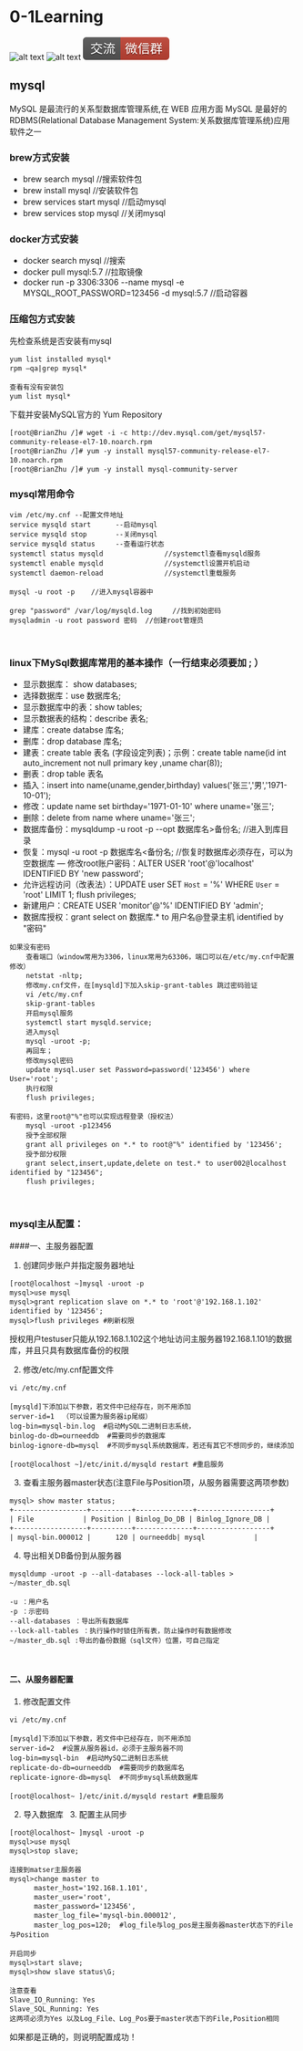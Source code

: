 # 0-1Learning

![alt text](../static/common/svg/luoxiaosheng.svg "公众号")
![alt text](../static/common/svg/luoxiaosheng_learning.svg "学习")
![alt text](../static/common/svg/luoxiaosheng_wechat.svg "微信")


## mysql
MySQL 是最流行的关系型数据库管理系统,在 WEB 应用方面 MySQL 是最好的 RDBMS(Relational Database Management System:关系数据库管理系统)应用软件之一

### brew方式安装
- brew search mysql   //搜索软件包
- brew install mysql  //安装软件包
- brew services start mysql   //启动mysql
- brew services stop mysql   //关闭mysql

### docker方式安装
- docker search mysql //搜索
- docker pull mysql:5.7    //拉取镜像
- docker run -p 3306:3306 --name mysql -e MYSQL_ROOT_PASSWORD=123456 -d mysql:5.7    //启动容器

### 压缩包方式安装
先检查系统是否安装有mysql
```
yum list installed mysql*
rpm –qa|grep mysql*

查看有没有安装包
yum list mysql* 
```
下载并安装MySQL官方的 Yum Repository
```
[root@BrianZhu /]# wget -i -c http://dev.mysql.com/get/mysql57-community-release-el7-10.noarch.rpm
[root@BrianZhu /]# yum -y install mysql57-community-release-el7-10.noarch.rpm
[root@BrianZhu /]# yum -y install mysql-community-server
```

### mysql常用命令
```
vim /etc/my.cnf --配置文件地址
service mysqld start      --启动mysql
service mysqld stop       --关闭mysql
service mysqld status     --查看运行状态
systemctl status mysqld               //systemctl查看mysqld服务
systemctl enable mysqld               //systemctl设置开机启动
systemctl daemon-reload               //systemctl重载服务

mysql -u root -p    //进入mysql容器中

grep "password" /var/log/mysqld.log     //找到初始密码 
mysqladmin -u root password 密码  //创建root管理员
```

 
### linux下MySql数据库常用的基本操作（一行结束必须要加 ; ）
- 显示数据库： show databases;
- 选择数据库：use 数据库名;
- 显示数据库中的表：show tables;
- 显示数据表的结构：describe 表名;
- 建库：create databse 库名;
- 删库：drop database 库名;
- 建表：create table 表名 (字段设定列表)；示例：create table name(id int auto_increment not null primary key ,uname char(8));
- 删表：drop table 表名
- 插入：insert into name(uname,gender,birthday) values('张三','男','1971-10-01');
- 修改：update name set birthday='1971-01-10' where uname='张三';
- 删除：delete from name where uname='张三';
- 数据库备份：mysqldump -u root -p --opt 数据库名>备份名; //进入到库目录
- 恢复：mysql -u root -p 数据库名<备份名; //恢复时数据库必须存在，可以为空数据库
— 修改root账户密码：ALTER USER 'root'@'localhost' IDENTIFIED BY 'new password'; 
- 允许远程访问（改表法）：UPDATE user SET `Host` = '%' WHERE `User` = 'root' LIMIT 1; flush privileges;
- 新建用户：CREATE USER 'monitor'@'%' IDENTIFIED BY 'admin';
- 数据库授权：grant select on 数据库.* to 用户名@登录主机 identified by "密码"
```
如果没有密码
    查看端口（window常用为3306，linux常用为63306，端口可以在/etc/my.cnf中配置修改）
    netstat -nltp;
    修改my.cnf文件，在[mysqld]下加入skip-grant-tables 跳过密码验证
    vi /etc/my.cnf
    skip-grant-tables
    开启mysql服务
    systemctl start mysqld.service;
    进入mysql
    mysql -uroot -p;
    再回车；
    修改mysql密码
    update mysql.user set Password=password('123456') where User='root';
    执行权限
    flush privileges;

有密码，这里root@"%"也可以实现远程登录（授权法）
    mysql -uroot -p123456
    授予全部权限 
    grant all privileges on *.* to root@"%" identified by '123456';
    授予部分权限    
    grant select,insert,update,delete on test.* to user002@localhost identified by "123456";
    flush privileges;
```
 
### mysql主从配置：

####一、主服务器配置
1. 创建同步账户并指定服务器地址
```
[root@localhost ~]mysql -uroot -p
mysql>use mysql
mysql>grant replication slave on *.* to 'root'@'192.168.1.102' identified by '123456';
mysql>flush privileges #刷新权限
```
授权用户testuser只能从192.168.1.102这个地址访问主服务器192.168.1.101的数据库，并且只具有数据库备份的权限

2. 修改/etc/my.cnf配置文件
```
vi /etc/my.cnf

[mysqld]下添加以下参数，若文件中已经存在，则不用添加
server-id=1  （可以设置为服务器ip尾缀）
log-bin=mysql-bin.log  #启动MySQL二进制日志系统，
binlog-do-db=ourneeddb  #需要同步的数据库
binlog-ignore-db=mysql  #不同步mysql系统数据库，若还有其它不想同步的，继续添加

[root@localhost ~]/etc/init.d/mysqld restart #重启服务
```
 
3. 查看主服务器master状态(注意File与Position项，从服务器需要这两项参数)
```
mysql> show master status;
+------------------+----------+--------------+------------------+
| File            | Position | Binlog_Do_DB | Binlog_Ignore_DB |
+------------------+----------+--------------+------------------+
| mysql-bin.000012 |      120 | ourneeddb| mysql            |
```
4. 导出相关DB备份到从服务器
```
mysqldump -uroot -p --all-databases --lock-all-tables > ~/master_db.sql

-u ：用户名
-p ：示密码
--all-databases ：导出所有数据库
--lock-all-tables ：执行操作时锁住所有表，防止操作时有数据修改
~/master_db.sql :导出的备份数据（sql文件）位置，可自己指定
```

 
#### 二、从服务器配置
1. 修改配置文件
```
vi /etc/my.cnf

[mysqld]下添加以下参数，若文件中已经存在，则不用添加
server-id=2  #设置从服务器id，必须于主服务器不同
log-bin=mysql-bin  #启动MySQ二进制日志系统
replicate-do-db=ourneeddb  #需要同步的数据库名
replicate-ignore-db=mysql  #不同步mysql系统数据库

[root@localhost~ ]/etc/init.d/mysqld restart #重启服务
```
 
2. 导入数据库
  
3. 配置主从同步
```
[root@localhost~ ]mysql -uroot -p
mysql>use mysql 
mysql>stop slave;

连接到matser主服务器
mysql>change master to
      master_host='192.168.1.101',
      master_user='root',
      master_password='123456',
      master_log_file='mysql-bin.000012',        
      master_log_pos=120;  #log_file与log_pos是主服务器master状态下的File与Position

开启同步
mysql>start slave;
mysql>show slave status\G;

注意查看
Slave_IO_Running: Yes  
Slave_SQL_Running: Yes 
这两项必须为Yes 以及Log_File、Log_Pos要于master状态下的File,Position相同
```
如果都是正确的，则说明配置成功！



